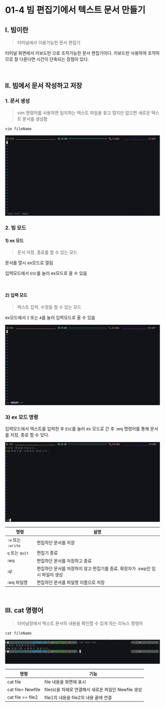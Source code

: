 # 01-4 빔 편집기에서 텍스트 문서 만들기

## I. 빔이란
> 터미널에서 이용가능한 문서 편집기

터미널 화면에서 키보드만 으로 조작가능한 문서 편집기이다.
키보드만 사용하여 조작하므로 잘 다룬다면 시간이 단축되는 장점이 있다.

<br>

## II. 빔에서 문서 작성하고 저장

### 1. 문서 생성
> vim 명령어를 사용하면 일치하는 텍스트 파일을 찾고 열지만 없으면 새로운 텍스트 문서를 생성함
```
vim fileName
```

<img src = "../img/vim 문서 생성.png">

<br>

### 2. 빔 모드

#### 1) ex 모드
> 문서 저장, 종료를 할 수 있는 모드

문서를 열시 ex모드로 열림

입력모드에서 `ESC`를 눌러 ex모드로 올 수 있음

<br>

#### 2) 입력 모드
> 텍스트 입력, 수정을 할 수 있는 모드

ex모드에서 `I` 또는 `A`를 눌러 입력모드로 올 수 있음

<img src = "../img/vim 입력 모드.png">

<br>

### 3) ex 모드 명령
입력모드에서 텍스트를 입력한 후 `ESC`를 눌러 ex 모드로 간 후 :wq 명령어를 통해 문서를 저장, 종료 할 수 있다.

<img src = "../img/ex 모드 저장.png">

<br>

|명령|설명|
|--|--|
|`:w` 또는 `:write`|편집하던 문서를 저장|
|`q` 또는 `quit`|편집기 종료|
|:wq|편집하던 문서를 저장하고 종료|
|:q!|편집하던 문서를 저장하지 않고 편집기를 종료. 확장자가 .swp인 임시 파일이 생성|
|:wq 파일명|편집하던 문서를 파일명 이름으로 저장|

<br>

## III. cat 명령어

> 터미널창에서 텍스트 문서의 내용을 확인할 수 있게 하는 리눅스 명령어

```
cat fileName
```

<img src = "../img/cat.png">

|명령|기능|
|--|--|
|cat file|file 내용을 화면에 표시|
|cat file> Newfile|file(s)을 차례로 연결해서 새로운 파일인 Newfile 생성|
|cat file >> file2|file1의 내용을 file2의 내용 끝에 연결|







